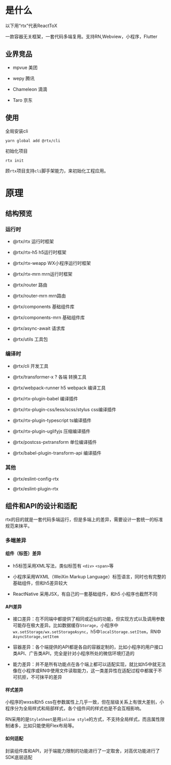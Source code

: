 # 是什么

以下用“rtx”代表ReactToX

一款容器无关框架，一套代码多端复用。支持RN,Webview，小程序，Flutter

## 业界竞品

- mpvue 美团

- wepy 腾讯

- Chameleon 滴滴

- Taro 京东

## 使用

全局安装cli

```
yarn global add @rtx/cli
```

初始化项目

```
rtx init
```

顾`rtx`项目支持`cli`脚手架能力，来初始化工程应用。


# 原理

## 结构预览

### 运行时

- @rtx/rtx 运行时框架

- @rtx/rtx-h5  h5运行时框架

- @rtx/rtx-weapp WX小程序运行时框架

- @rtx/rtx-mrn mrn运行时框架

- @rtx/router 路由

- @rtx/router-mrn mrn路由

- @rtx/components 基础组件库

- @rtx/components-mrn 基础组件库

- @rtx/async-await 请求库

- @rtx/utils 工具包
 
### 编译时

- @rtx/cli 开发工具

- @rtx/transformer-x ? 各端 转换工具

- @rtx/webpack-runner h5 webpack 编译工具

- @rtx/rtx-plugin-babel 编译插件

- @rtx/rtx-plugin-css/less/scss/stylus css编译插件

- @rtx/rtx-plugin-typescript ts编译插件

- @rtx/rtx-plugin-uglifyjs 压缩编译插件

- @rtx/postcss-pxtransform 单位编译插件

- @rtx/babel-plugin-transform-api 编译插件

### 其他

- @rtx/eslint-config-rtx

- @rtx/eslint-plugin-rtx

## 组件和API的设计和适配

rtx的目的就是一套代码多端运行，但是多端上的差异，需要设计一套统一的标准规范来抹平。

### 多端差异

#### 组件（标签）差异

- h5标签采用XML写法，类似标签有 `<div>` `<span>`等

- 小程序采用WXML（WeiXin Markup Language）标签语言，同时也有完整的基础组件，但和h5差异较大

- ReactNative 采用JSX，有自己的一套基础组件，和h5 小程序也截然不同

#### API差异

- 接口差异：在不同端中都提供了相同或近似的功能，但实现方式以及调用参数可能存在极大差异。比如数据缓存`Storage`，小程序中`wx.setStorage/wx.setStorageAsync`，h5中`localStorage.setItem`，RN中`AsyncStorage,setItem`

- 容器差异：各个端提供的API都是各自的容器定制的，比如小程序的用户接口类API、广告类API，完全是针对小程序所处的微信环境打造的

- 能力差异：并不是所有功能点在各个端上都可以适配实现，就比如h5中就无法像在小程序或RN中使用文件读取能力，这一类差异性在适配过程中都属于不可抗拒，不可抹平的差异

#### 样式差异

小程序的wxss和h5 css在参数属性上几乎一致，但在层级关系上有很大差别，小程序分为全局样式和局部样式，各个组件间的样式也是不会互相影响。

RN采用的是`StyleSheet`是用`inline style`的方式，不支持全局样式，而且属性限制诸多，比如只能使用Flex布局等。


#### 如何适配

封装组件库和API，对于端能力限制的功能进行了一定取舍，对高优功能进行了SDK底层适配

